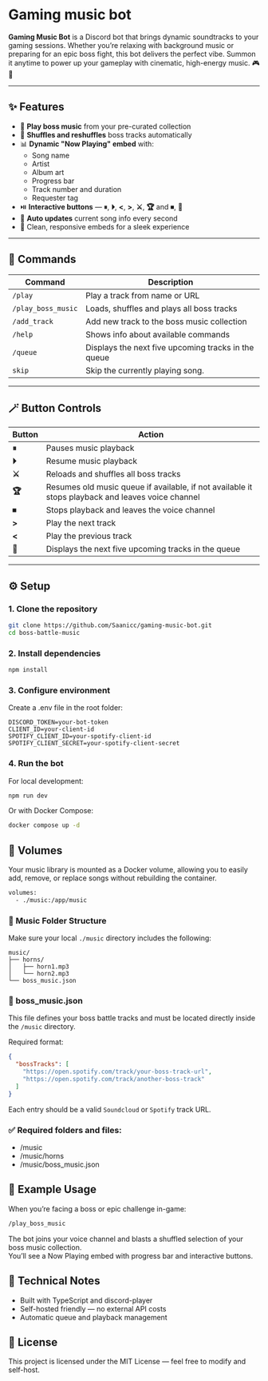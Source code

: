 # Gaming music bot

**Gaming Music Bot** is a Discord bot that brings dynamic soundtracks to your gaming sessions.
Whether you’re relaxing with background music or preparing for an epic boss fight, this bot delivers the perfect vibe.
Summon it anytime to power up your gameplay with cinematic, high-energy music. 🎮🎵

---

## ✨ Features

- 🎵 **Play boss music** from your pre-curated collection
- 🔀 **Shuffles and reshuffles** boss tracks automatically
- 📊 **Dynamic "Now Playing" embed** with:
  - Song name
  - Artist
  - Album art
  - Progress bar
  - Track number and duration
  - Requester tag
- ⏯️ **Interactive buttons** — **⏸**, **⏵**, **<**, **>**, **⚔️**, **🏆** and **⏹**, **🧾**
- 📡 **Auto updates** current song info every second
- 💬 Clean, responsive embeds for a sleek experience

---

## 🧩 Commands

| Command            | Description                                         |
| ------------------ | --------------------------------------------------- |
| `/play`            | Play a track from name or URL                       |
| `/play_boss_music` | Loads, shuffles and plays all boss tracks           |
| `/add_track`       | Add new track to the boss music collection          |
| `/help`            | Shows info about available commands                 |
| `/queue`           | Displays the next five upcoming tracks in the queue |
| `skip`             | Skip the currently playing song.                    |

---

## 🪄 Button Controls

| Button | Action                                                                                            |
| ------ | ------------------------------------------------------------------------------------------------- |
| **⏸**  | Pauses music playback                                                                             |
| **⏵**  | Resume music playback                                                                             |
| **⚔️** | Reloads and shuffles all boss tracks                                                              |
| **🏆** | Resumes old music queue if available, if not available it stops playback and leaves voice channel |
| **⏹**  | Stops playback and leaves the voice channel                                                       |
| **>**  | Play the next track                                                                               |
| **<**  | Play the previous track                                                                           |
| **🧾** | Displays the next five upcoming tracks in the queue                                               |

---

## ⚙️ Setup

### 1. Clone the repository

```bash
git clone https://github.com/Saanicc/gaming-music-bot.git
cd boss-battle-music
```

### 2. Install dependencies

```bash
npm install
```

### 3. Configure environment

Create a .env file in the root folder:

```
DISCORD_TOKEN=your-bot-token
CLIENT_ID=your-client-id
SPOTIFY_CLIENT_ID=your-spotify-client-id
SPOTIFY_CLIENT_SECRET=your-spotify-client-secret
```

### 4. Run the bot

For local development:

```bash
npm run dev
```

Or with Docker Compose:

```bash
docker compose up -d
```

## 💾 Volumes

Your music library is mounted as a Docker volume, allowing you to easily add, remove, or replace songs without rebuilding the container.

```bash
volumes:
  - ./music:/app/music
```

### 📁 Music Folder Structure

Make sure your local `./music` directory includes the following:

```plaintext
music/
├── horns/
│   ├── horn1.mp3
│   └── horn2.mp3
└── boss_music.json
```

### 🧾 boss_music.json

This file defines your boss battle tracks and must be located directly inside the `/music` directory.

Required format:

```json
{
  "bossTracks": [
    "https://open.spotify.com/track/your-boss-track-url",
    "https://open.spotify.com/track/another-boss-track"
  ]
}
```

Each entry should be a valid `Soundcloud` or `Spotify` track URL.

### ✅ Required folders and files:

- /music
- /music/horns
- /music/boss_music.json

## 🚀 Example Usage

When you’re facing a boss or epic challenge in-game:

```bash
/play_boss_music
```

The bot joins your voice channel and blasts a shuffled selection of your boss music collection.  
You’ll see a Now Playing embed with progress bar and interactive buttons.

## 🧠 Technical Notes

- Built with TypeScript and discord-player
- Self-hosted friendly — no external API costs
- Automatic queue and playback management

## 🏁 License

This project is licensed under the MIT License — feel free to modify and self-host.
